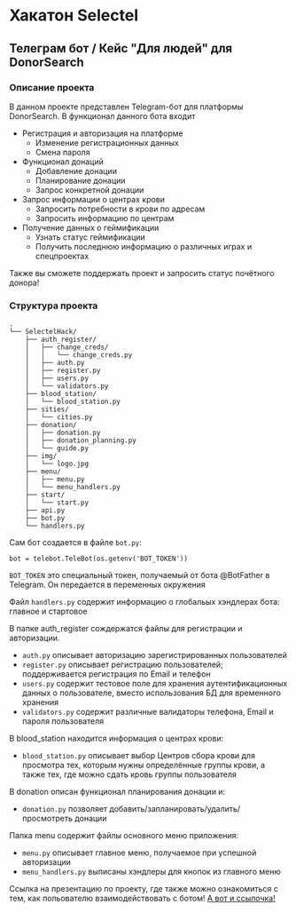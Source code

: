 # Хакатон Selectel
## Телеграм бот / Кейс "Для людей" для DonorSearch

### Описание проекта
В данном проекте представлен Telegram-бот для платформы DonorSearch. В функционал данного бота входит

- Регистрация и авторизация на платформе
  - Изменение регистрационных данных
  - Смена пароля
- Функционал донаций 
  - Добавление донации
  - Планирование донации
  - Запрос конкретной донации
- Запрос информации о центрах крови
  - Запросить потребности в крови по адресам
  - Запросить информацию по центрам
- Получение данных о геймификации
  - Узнать статус геймификации
  - Получить последнюю информацию о различных играх и спецпроектах

Также вы сможете поддержать проект и запросить статус почётного донора!

### Структура проекта
````
.
└── SelectelHack/
    ├── auth_register/
    │   ├── change_creds/
    │   │   └── change_creds.py
    │   ├── auth.py
    │   ├── register.py
    │   ├── users.py
    │   └── validators.py
    ├── blood_station/
    │   └── blood_station.py
    ├── sities/
    │   └── cities.py
    ├── donation/
    │   ├── donation.py
    │   ├── donation_planning.py
    │   └── guide.py
    ├── img/
    │   └── logo.jpg
    ├── menu/
    │   ├── menu.py
    │   └── menu_handlers.py
    ├── start/
    │   └── start.py
    ├── api.py
    ├── bot.py
    └── handlers.py
````

Сам бот создается в файле `bot.py`:

`bot = telebot.TeleBot(os.getenv('BOT_TOKEN'))
`

`BOT_TOKEN` это специальный токен, получаемый от бота @BotFather в Telegram. Он передается в переменных окружения


Файл `handlers.py` содержит информацию о глобальых хэндлерах бота: главное и стартовое

В папке auth_register сождержатся файлы для регистрации и авторизации.

- `auth.py` описывает авторизацию зарегистрированных пользователей
- `register.py` описывает регистрацию пользователей; поддерживается регистрация по Email и телефон
- `users.py` содержит тестовое поле для хранения аутентификационных данных о пользователе, вместо использования БД для временного хранения
- `validators.py` содержит различные валидаторы телефона, Email и пароля пользователя

В blood_station находится информация о центрах крови:
- `blood_station.py` описывает выбор Центров сбора крови для просмотра тех, которым нужны определённые группы крови, а также тех, где можно сдать кровь группы пользователя

В donation описан функционал планирования донации и:
- `donation.py` позволяет добавить/запланировать/удалить/просмотреть донации

Папка menu содержит файлы основного меню приложения:
- `menu.py` описывает главное меню, получаемое при успешной авторизации
- `menu_handlers.py` выписаны хэндлеры для кнопок из главного меню

Ссылка на презентацию по проекту, где также можно ознакомиться с тем, как польователю взаимодействовать с ботом! [А вот и ссылочка!]()






































